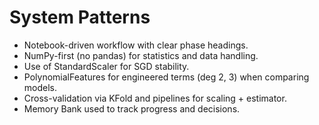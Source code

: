 # System Patterns

- Notebook-driven workflow with clear phase headings.
- NumPy-first (no pandas) for statistics and data handling.
- Use of StandardScaler for SGD stability.
- PolynomialFeatures for engineered terms (deg 2, 3) when comparing models.
- Cross-validation via KFold and pipelines for scaling + estimator.
- Memory Bank used to track progress and decisions.
